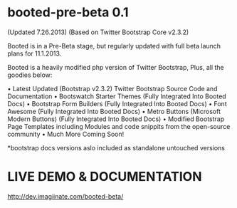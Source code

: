 booted-pre-beta 0.1 
=================================
(Updated 7.26.2013) (Based on Twitter Bootstrap Core v2.3.2)

Booted is in a Pre-Beta stage, but regularly updated with full beta launch plans for 11.1.2013. 

Booted is a heavily modified php version of Twitter Bootstrap, Plus, all the goodies below:

• Latest Updated (Bootstrap v2.3.2) Twitter Bootstrap Source Code and Documentation 
• Bootswatch Starter Themes (Fully Integrated Into Booted Docs)
• Bootstrap Form Builders (Fully Integrated Into Booted Docs)
• Font Awesome (Fully Integrated Into Booted Docs)
• Metro Buttons (Microsoft Modern Buttons) (Fully Integrated Into Booted Docs)
• Modified Bootstrap Page Templates including Modules and code snippits from the open-source community
• Much More Coming Soon!

*bootstrap docs versions aslo included as standalone untouched versions


LIVE DEMO & DOCUMENTATION
=================================

http://dev.imagiinate.com/booted-beta/
